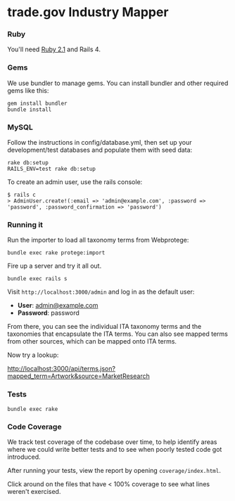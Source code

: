 trade.gov Industry Mapper
==============

### Ruby

You'll need [Ruby 2.1](http://www.ruby-lang.org/en/downloads/) and Rails 4.

### Gems

We use bundler to manage gems. You can install bundler and other required gems like this:

    gem install bundler
    bundle install

### MySQL

Follow the instructions in config/database.yml, then set up your development/test databases and populate them with seed data:

    rake db:setup
    RAILS_ENV=test rake db:setup

To create an admin user, use the rails console:

    $ rails c
    > AdminUser.create!(:email => 'admin@example.com', :password => 'password', :password_confirmation => 'password')

### Running it

Run the importer to load all taxonomy terms from Webprotege:

    bundle exec rake protege:import
    

Fire up a server and try it all out.

    bundle exec rails s

Visit `http://localhost:3000/admin` and log in as the default user:

* __User__: admin@example.com
* __Password__: password

From there, you can see the individual ITA taxonomy terms and the taxonomies that encapsulate the ITA terms.  You can also see mapped terms from other sources, which can be mapped onto ITA terms.

Now try a lookup:

<http://localhost:3000/api/terms.json?mapped_term=Artwork&source=MarketResearch>

### Tests

    bundle exec rake

### Code Coverage

We track test coverage of the codebase over time, to help identify areas where we could write better tests and to see when poorly tested code got introduced.

After running your tests, view the report by opening `coverage/index.html`.

Click around on the files that have < 100% coverage to see what lines weren't exercised.
